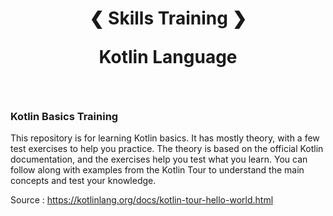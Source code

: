 <h1 align="center" >  
❮ Skills Training ❯
  
Kotlin Language
</h1>

<br>

### Kotlin Basics Training

This repository is for learning Kotlin basics. It has mostly theory, with a few test exercises to help you practice. The theory is based on the official Kotlin documentation, and the exercises help you test what you learn. You can follow along with examples from the Kotlin Tour to understand the main concepts and test your knowledge.

Source : https://kotlinlang.org/docs/kotlin-tour-hello-world.html